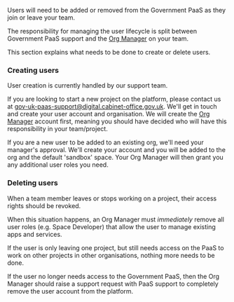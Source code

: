 Users will need to be added or removed from the Government PaaS as they join or leave your team.

The responsibility for managing the user lifecycle is split between Government PaaS support and the [Org Manager](/manage_users#Organisation-manager) on your team. 

[comment]: # (do we actually allow more than one Org Manager??)

This section explains what needs to be done to create or delete users.

### Creating users
User creation is currently handled by our support team.

If you are looking to start a new project on the platform, please contact us at [gov-uk-paas-support@digital.cabinet-office.gov.uk](mailto:gov-uk-paas-support@digital.cabinet-office.gov.uk). We'll get in touch and create your user account and organisation. We will create the [Org Manager](/manage_users#organisation-manager) account first, meaning you should have decided who will have this responsibility in your team/project.

If you are a new user to be added to an existing org, we'll need your manager's approval. We'll create your account and you will be added to the org and the default 'sandbox' space. Your Org Manager will then grant you any additional user roles you need.

[comment]: # (why don't Org Managers just create users directly? CF allows this and the previous section says they can to. what happens if they do? should we say not to?)

### Deleting users

When a team member leaves or stops working on a project, their access rights should be revoked. 

When this situation happens, an Org Manager must _immediately_ remove all user roles (e.g. Space Developer) that allow the user to manage existing apps and services. 

If the user is only leaving one project, but still needs access on the PaaS to work on other projects in other organisations, nothing more needs to be done. 

If the user no longer needs access to the Government PaaS, then the Org Manager should raise a support request with PaaS support to completely remove the user account from the platform.

[comment]: # (what if they're going to be inactive for 3 weeks? Or they're a contractor who might be hired again? More guidance on when to delete versus strip permissions)
